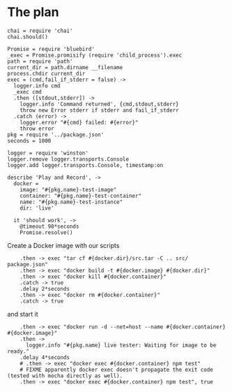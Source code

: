 The plan
========

    chai = require 'chai'
    chai.should()

    Promise = require 'bluebird'
    _exec = Promise.promisify (require 'child_process').exec
    path = require 'path'
    current_dir = path.dirname __filename
    process.chdir current_dir
    exec = (cmd,fail_if_stderr = false) ->
      logger.info cmd
      _exec cmd
      .then ([stdout,stderr]) ->
        logger.info 'Command returned', {cmd,stdout,stderr}
        throw new Error stderr if stderr and fail_if_stderr
      .catch (error) ->
        logger.error "#{cmd} failed: #{error}"
        throw error
    pkg = require '../package.json'
    seconds = 1000

    logger = require 'winston'
    logger.remove logger.transports.Console
    logger.add logger.transports.Console, timestamp:on

    describe 'Play and Record', ->
      docker =
        image: "#{pkg.name}-test-image"
        container: "#{pkg.name}-test-container"
        name: "#{pkg.name}-test-instance"
        dir: 'live'

      it 'should work', ->
        @timeout 90*seconds
        Promise.resolve()

Create a Docker image with our scripts

        .then -> exec "tar cf #{docker.dir}/src.tar -C .. src/ package.json"
        .then -> exec "docker build -t #{docker.image} #{docker.dir}"
        .then -> exec "docker kill #{docker.container}"
        .catch -> true
        .delay 2*seconds
        .then -> exec "docker rm #{docker.container}"
        .catch -> true

and start it

        .then -> exec "docker run -d --net=host --name #{docker.container} #{docker.image}"
        .then ->
          logger.info "#{pkg.name} live tester: Waiting for image to be ready."
        .delay 4*seconds
        # .then -> exec "docker exec #{docker.container} npm test"
        # FIXME apparently docker exec doesn't propagate the exit code (tested with mocha directly as well).
        .then -> exec "docker exec #{docker.container} npm test", true
